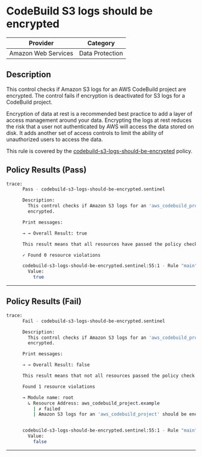 # CodeBuild S3 logs should be encrypted

| Provider            | Category        |
|---------------------|-----------------|
| Amazon Web Services | Data Protection |

## Description

This control checks if Amazon S3 logs for an AWS CodeBuild project are encrypted. The control fails if encryption is deactivated for S3 logs for a CodeBuild project.

Encryption of data at rest is a recommended best practice to add a layer of access management around your data. Encrypting the logs at rest reduces the risk that a user not authenticated by AWS will access the data stored on disk. It adds another set of access controls to limit the ability of unauthorized users to access the data.

This rule is covered by the [codebuild-s3-logs-should-be-encrypted](https://github.com/hashicorp/policy-library-NIST-Policy-Set-for-AWS-Terraform/blob/main/policies/codebuild/codebuild-s3-logs-should-be-encrypted.sentinel) policy.

## Policy Results (Pass)
```bash
trace:
      Pass - codebuild-s3-logs-should-be-encrypted.sentinel

      Description:
        This control checks if Amazon S3 logs for an 'aws_codebuild_project' are
        encrypted.

      Print messages:

      → → Overall Result: true

      This result means that all resources have passed the policy check for the policy codebuild-s3-logs-should-be-encrypted.

      ✓ Found 0 resource violations

      codebuild-s3-logs-should-be-encrypted.sentinel:55:1 - Rule "main"
        Value:
          true
```

---

## Policy Results (Fail)
```bash
trace:
      Fail - codebuild-s3-logs-should-be-encrypted.sentinel

      Description:
        This control checks if Amazon S3 logs for an 'aws_codebuild_project' are
        encrypted.

      Print messages:

      → → Overall Result: false

      This result means that not all resources passed the policy check and the protected behavior is not allowed for the policy codebuild-s3-logs-should-be-encrypted.

      Found 1 resource violations

      → Module name: root
        ↳ Resource Address: aws_codebuild_project.example
          | ✗ failed
          | Amazon S3 logs for an 'aws_codebuild_project' should be encrypted. Refer to https://docs.aws.amazon.com/securityhub/latest/userguide/codebuild-controls.html#codebuild-3 for more details.


      codebuild-s3-logs-should-be-encrypted.sentinel:55:1 - Rule "main"
        Value:
          false
```

---